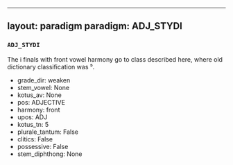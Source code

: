 
---
layout: paradigm
paradigm: ADJ_STYDI
---
### ` ADJ_STYDI `

The i finals with front vowel harmony go to class described here, where old dictionary classification was ⁵.
* grade_dir: weaken
* stem_vowel: None
* kotus_av: None
* pos: ADJECTIVE
* harmony: front
* upos: ADJ
* kotus_tn: 5
* plurale_tantum: False
* clitics: False
* possessive: False
* stem_diphthong: None
